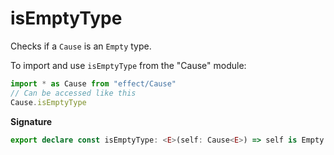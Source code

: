 # isEmptyType

Checks if a `Cause` is an `Empty` type.

To import and use `isEmptyType` from the "Cause" module:

```ts
import * as Cause from "effect/Cause"
// Can be accessed like this
Cause.isEmptyType
```

**Signature**

```ts
export declare const isEmptyType: <E>(self: Cause<E>) => self is Empty
```
